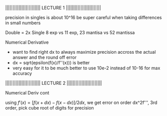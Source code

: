 |||||||||||||||||||||||| LECTURE 1 ||||||||||||||||||||||||

precision in singles is about 10^16
  be super careful when taking differences in small numbers

Double = 2x Single
8 exp vs 11 exp,
23 mantisa vs 52 mantissa

Numerical Derivative 
- want to find right dx to always maximize precision accross the actual answer and the round off error
- dx = sqrt(epsilon(f(x)/f''(x))) is better
- very easy for it to be much better to use 10e-2 instead of 10-16 for max accuracy


|||||||||||||||||||||||| LECTURE 2 ||||||||||||||||||||||||

Numerical Deriv cont

using $f'(x) = [f(x+dx) - f(x-dx)]/2dx$,
we get error on order dx^2f''', 3rd order, pick cube root of digits for precision
